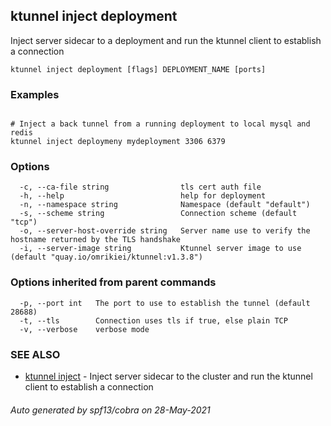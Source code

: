 ## ktunnel inject deployment

Inject server sidecar to a deployment and run the ktunnel client to establish a connection

```
ktunnel inject deployment [flags] DEPLOYMENT_NAME [ports]
```

### Examples

```

# Inject a back tunnel from a running deployment to local mysql and redis 
ktunnel inject deploymeny mydeployment 3306 6379

```

### Options

```
  -c, --ca-file string                tls cert auth file
  -h, --help                          help for deployment
  -n, --namespace string              Namespace (default "default")
  -s, --scheme string                 Connection scheme (default "tcp")
  -o, --server-host-override string   Server name use to verify the hostname returned by the TLS handshake
  -i, --server-image string           Ktunnel server image to use (default "quay.io/omrikiei/ktunnel:v1.3.8")
```

### Options inherited from parent commands

```
  -p, --port int   The port to use to establish the tunnel (default 28688)
  -t, --tls        Connection uses tls if true, else plain TCP
  -v, --verbose    verbose mode
```

### SEE ALSO

* [ktunnel inject](ktunnel_inject.md)	 - Inject server sidecar to the cluster and run the ktunnel client to establish a connection

###### Auto generated by spf13/cobra on 28-May-2021
